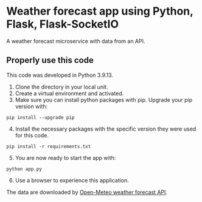 # Weather forecast app using Python, Flask, Flask-SocketIO
A weather forecast microservice with data from an API.

## Properly use this code
This code was developed in Python 3.9.13.

1. Clone the directory in your local unit.
2. Create a virtual environment and activated.
3. Make sure you can install python packages with pip. Upgrade your pip version with:
```
pip install --upgrade pip
```
4. Install the necessary packages with the specific version they were used for this code.
```
pip install -r requirements.txt
```
5. You are now ready to start the app with:
```
python app.py
```
6. Use a browser to experience this application.

The data are downloaded by [Open-Meteo weather forecast API](https://open-meteo.com/en/docs).
